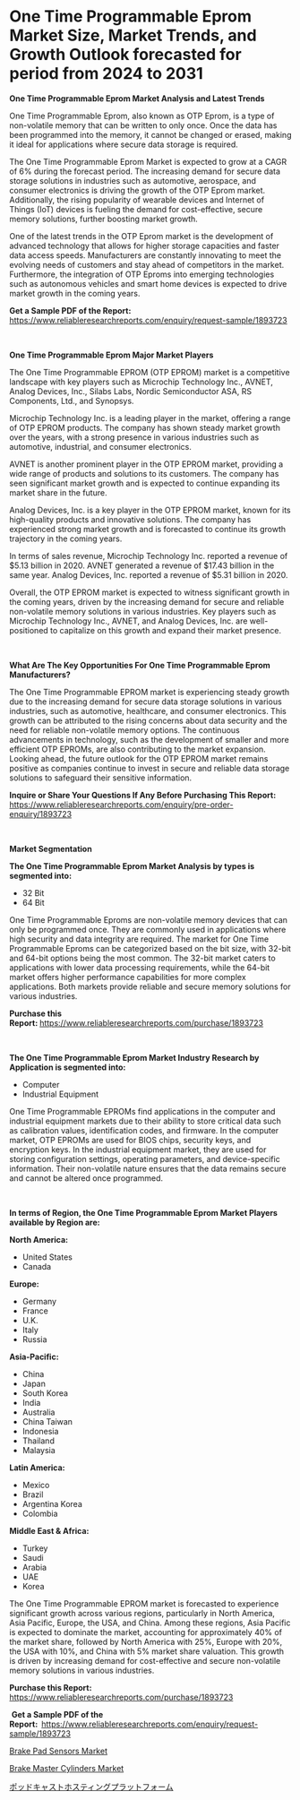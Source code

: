 <p><h1>One Time Programmable Eprom Market Size, Market Trends, and Growth Outlook forecasted for period from 2024 to 2031</h1></p><p><strong>One Time Programmable Eprom Market Analysis and Latest Trends</strong></p>
<p><p>One Time Programmable Eprom, also known as OTP Eprom, is a type of non-volatile memory that can be written to only once. Once the data has been programmed into the memory, it cannot be changed or erased, making it ideal for applications where secure data storage is required.</p><p>The One Time Programmable Eprom Market is expected to grow at a CAGR of 6% during the forecast period. The increasing demand for secure data storage solutions in industries such as automotive, aerospace, and consumer electronics is driving the growth of the OTP Eprom market. Additionally, the rising popularity of wearable devices and Internet of Things (IoT) devices is fueling the demand for cost-effective, secure memory solutions, further boosting market growth.</p><p>One of the latest trends in the OTP Eprom market is the development of advanced technology that allows for higher storage capacities and faster data access speeds. Manufacturers are constantly innovating to meet the evolving needs of customers and stay ahead of competitors in the market. Furthermore, the integration of OTP Eproms into emerging technologies such as autonomous vehicles and smart home devices is expected to drive market growth in the coming years.</p></p>
<p><strong>Get a Sample PDF of the Report:&nbsp;</strong> <a href="https://www.reliableresearchreports.com/enquiry/request-sample/1893723">https://www.reliableresearchreports.com/enquiry/request-sample/1893723</a></p>
<p>&nbsp;</p>
<p><strong>One Time Programmable Eprom Major Market Players</strong></p>
<p><p>The One Time Programmable EPROM (OTP EPROM) market is a competitive landscape with key players such as Microchip Technology Inc., AVNET, Analog Devices, Inc., Silabs Labs, Nordic Semiconductor ASA, RS Components, Ltd., and Synopsys. </p><p>Microchip Technology Inc. is a leading player in the market, offering a range of OTP EPROM products. The company has shown steady market growth over the years, with a strong presence in various industries such as automotive, industrial, and consumer electronics.</p><p>AVNET is another prominent player in the OTP EPROM market, providing a wide range of products and solutions to its customers. The company has seen significant market growth and is expected to continue expanding its market share in the future.</p><p>Analog Devices, Inc. is a key player in the OTP EPROM market, known for its high-quality products and innovative solutions. The company has experienced strong market growth and is forecasted to continue its growth trajectory in the coming years.</p><p>In terms of sales revenue, Microchip Technology Inc. reported a revenue of $5.13 billion in 2020. AVNET generated a revenue of $17.43 billion in the same year. Analog Devices, Inc. reported a revenue of $5.31 billion in 2020.</p><p>Overall, the OTP EPROM market is expected to witness significant growth in the coming years, driven by the increasing demand for secure and reliable non-volatile memory solutions in various industries. Key players such as Microchip Technology Inc., AVNET, and Analog Devices, Inc. are well-positioned to capitalize on this growth and expand their market presence.</p></p>
<p>&nbsp;</p>
<p><strong>What Are The Key Opportunities For One Time Programmable Eprom Manufacturers?</strong></p>
<p><p>The One Time Programmable EPROM market is experiencing steady growth due to the increasing demand for secure data storage solutions in various industries, such as automotive, healthcare, and consumer electronics. This growth can be attributed to the rising concerns about data security and the need for reliable non-volatile memory options. The continuous advancements in technology, such as the development of smaller and more efficient OTP EPROMs, are also contributing to the market expansion. Looking ahead, the future outlook for the OTP EPROM market remains positive as companies continue to invest in secure and reliable data storage solutions to safeguard their sensitive information.</p></p>
<p><strong>Inquire or Share Your Questions If Any Before Purchasing This Report:</strong> <a href="https://www.reliableresearchreports.com/enquiry/pre-order-enquiry/1893723">https://www.reliableresearchreports.com/enquiry/pre-order-enquiry/1893723</a></p>
<p>&nbsp;</p>
<p><strong>Market Segmentation</strong></p>
<p><strong>The One Time Programmable Eprom Market Analysis by types is segmented into:</strong></p>
<p><ul><li>32 Bit</li><li>64 Bit</li></ul></p>
<p><p>One Time Programmable Eproms are non-volatile memory devices that can only be programmed once. They are commonly used in applications where high security and data integrity are required. The market for One Time Programmable Eproms can be categorized based on the bit size, with 32-bit and 64-bit options being the most common. The 32-bit market caters to applications with lower data processing requirements, while the 64-bit market offers higher performance capabilities for more complex applications. Both markets provide reliable and secure memory solutions for various industries.</p></p>
<p><strong>Purchase this Report:&nbsp;</strong><a href="https://www.reliableresearchreports.com/purchase/1893723">https://www.reliableresearchreports.com/purchase/1893723</a></p>
<p>&nbsp;</p>
<p><strong>The One Time Programmable Eprom Market Industry Research by Application is segmented into:</strong></p>
<p><ul><li>Computer</li><li>Industrial Equipment</li></ul></p>
<p><p>One Time Programmable EPROMs find applications in the computer and industrial equipment markets due to their ability to store critical data such as calibration values, identification codes, and firmware. In the computer market, OTP EPROMs are used for BIOS chips, security keys, and encryption keys. In the industrial equipment market, they are used for storing configuration settings, operating parameters, and device-specific information. Their non-volatile nature ensures that the data remains secure and cannot be altered once programmed.</p></p>
<p>&nbsp;</p>
<p><strong>In terms of Region, the One Time Programmable Eprom Market Players available by Region are:</strong></p>
<p>
    <p> <strong> North America: </strong>
        <ul>
            <li>United States</li>
            <li>Canada</li>
        </ul>
        </p> 
    <p> <strong> Europe: </strong>
        <ul>
            <li>Germany</li>
            <li>France</li>
            <li>U.K.</li>
            <li>Italy</li>
            <li>Russia</li>
        </ul>
        </p> 
    <p> <strong> Asia-Pacific: </strong>
        <ul>
            <li>China</li>
            <li>Japan</li>
            <li>South Korea</li>
            <li>India</li>
            <li>Australia</li>
            <li>China Taiwan</li>
            <li>Indonesia</li>
            <li>Thailand</li>
            <li>Malaysia</li>
        </ul>
        </p> 
    <p> <strong> Latin America: </strong>
        <ul>
            <li>Mexico</li>
            <li>Brazil</li>
            <li>Argentina Korea</li>
            <li>Colombia</li>
        </ul>
        </p> 
    <p> <strong> Middle East & Africa: </strong>
        <ul>
            <li>Turkey</li>
            <li>Saudi</li>
            <li>Arabia</li>
            <li>UAE</li>
            <li>Korea</li>
        </ul>
    </p>
    </p>
<p><p>The One Time Programmable EPROM market is forecasted to experience significant growth across various regions, particularly in North America, Asia Pacific, Europe, the USA, and China. Among these regions, Asia Pacific is expected to dominate the market, accounting for approximately 40% of the market share, followed by North America with 25%, Europe with 20%, the USA with 10%, and China with 5% market share valuation. This growth is driven by increasing demand for cost-effective and secure non-volatile memory solutions in various industries.</p></p>
<p><strong>Purchase this Report: </strong><a href="https://www.reliableresearchreports.com/purchase/1893723">https://www.reliableresearchreports.com/purchase/1893723</a></p>
<p>&nbsp;<strong>Get a Sample PDF of the Report:&nbsp;&nbsp;</strong><a href="https://www.reliableresearchreports.com/enquiry/request-sample/1893723">https://www.reliableresearchreports.com/enquiry/request-sample/1893723</a></p>
<p><strong></strong></p>
<p><p><a href="https://issuu.com/reportprime-2/docs/brake-pad-sensors-market-size-2030.pptx">Brake Pad Sensors Market</a></p><p><a href="https://issuu.com/reportprime-2/docs/brake-master-cylinders-market-size-2030.pptx">Brake Master Cylinders Market</a></p><p><a href="https://github.com/oafhukehf4709715/Market-Research-Report-List-1/blob/main/138002011921.md">ポッドキャストホスティングプラットフォーム</a></p></p>